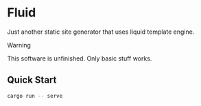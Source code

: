# Fluid

Just another static site generator that uses liquid template engine.

> [!WARNING]
> This software is unfinished. Only basic stuff works.

## Quick Start

```sh
cargo run -- serve
```
